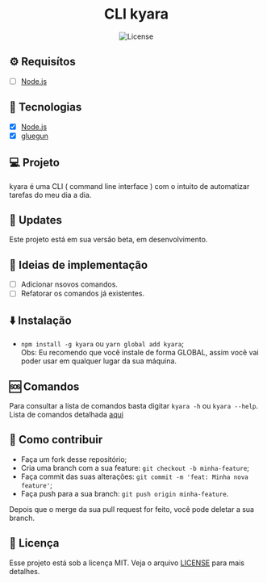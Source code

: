<h1 align="center">CLI kyara</h1>

<p align="center">
  <img alt="License" src="https://img.shields.io/static/v1?label=license&message=MIT&color=5568f9&labelColor=111116">
</p>

## :gear: Requisítos

- [ ] [Node.js](https://nodejs.org/en/)

## :rocket: Tecnologias

- [x] [Node.js](https://nodejs.org/en/)
- [x] [gluegun](https://infinitered.github.io/gluegun/#/)

## :computer: Projeto

kyara é uma CLI ( command line interface ) com o intuito de automatizar tarefas do meu dia a dia.

## :checkered_flag: Updates

Este projeto está em sua versão beta, em desenvolvimento.

## :bookmark_tabs: Ideias de implementação

- [ ] Adicionar nsovos comandos.
- [ ] Refatorar os comandos já existentes.

## :arrow_down: Instalação

- `npm install -g kyara` ou `yarn global add kyara`; <br>
Obs: Eu recomendo que você instale de forma GLOBAL, assim você vai poder usar em qualquer lugar da sua máquina.

## :sos: Comandos
Para consultar a lista de comandos basta digitar `kyara -h` ou `kyara --help`. <br>
Lista de comandos detalhada [aqui](docs/commands.md)

## :thinking: Como contribuir

- Faça um fork desse repositório;
- Cria uma branch com a sua feature: `git checkout -b minha-feature`;
- Faça commit das suas alterações: `git commit -m 'feat: Minha nova feature'`;
- Faça push para a sua branch: `git push origin minha-feature`.

Depois que o merge da sua pull request for feito, você pode deletar a sua branch.

## :memo: Licença

Esse projeto está sob a licença MIT. Veja o arquivo [LICENSE](LICENSE.md) para mais detalhes.

